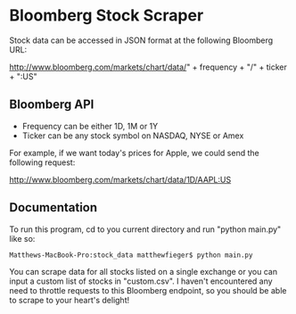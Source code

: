 Bloomberg Stock Scraper
=======================

Stock data can be accessed in JSON format at the following Bloomberg URL:

http://www.bloomberg.com/markets/chart/data/" + frequency + "/" + ticker + ":US"

Bloomberg API
-------------
- Frequency can be either 1D, 1M or 1Y
- Ticker can be any stock symbol on NASDAQ, NYSE or Amex

For example, if we want today's prices for Apple, we could send the following request:

http://www.bloomberg.com/markets/chart/data/1D/AAPL:US

Documentation
-------------
To run this program, cd to you current directory and run "python main.py" like so:

```bash
Matthews-MacBook-Pro:stock_data matthewfieger$ python main.py
```
You can scrape data for all stocks listed on a single exchange or you can input a custom list of stocks in "custom.csv".  I haven't encountered any need to throttle requests to this Bloomberg endpoint, so you should be able to scrape to your heart's delight!